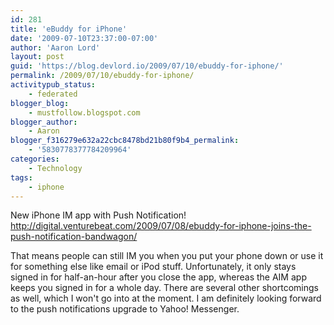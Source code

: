 ```yaml
---
id: 281
title: 'eBuddy for iPhone'
date: '2009-07-10T23:37:00-07:00'
author: 'Aaron Lord'
layout: post
guid: 'https://blog.devlord.io/2009/07/10/ebuddy-for-iphone/'
permalink: /2009/07/10/ebuddy-for-iphone/
activitypub_status:
    - federated
blogger_blog:
    - mustfollow.blogspot.com
blogger_author:
    - Aaron
blogger_f316279e632a22cbc8478bd21b80f9b4_permalink:
    - '5830778377784209964'
categories:
    - Technology
tags:
    - iphone
---
```


New iPhone IM app with Push Notification!  <a href="http://digital.venturebeat.com/2009/07/08/ebuddy-for-iphone-joins-the-push-notification-bandwagon/">http://digital.venturebeat.com/2009/07/08/ebuddy-for-iphone-joins-the-push-notification-bandwagon/</a>

That means people can still IM you when you put your phone down or use it for something else like email or iPod stuff.  Unfortunately, it only stays signed in for half-an-hour after you close the app, whereas the AIM app keeps you signed in for a whole day.  There are several other shortcomings as well, which I won't go into at the moment.  I am definitely looking forward to the push notifications upgrade to Yahoo! Messenger.